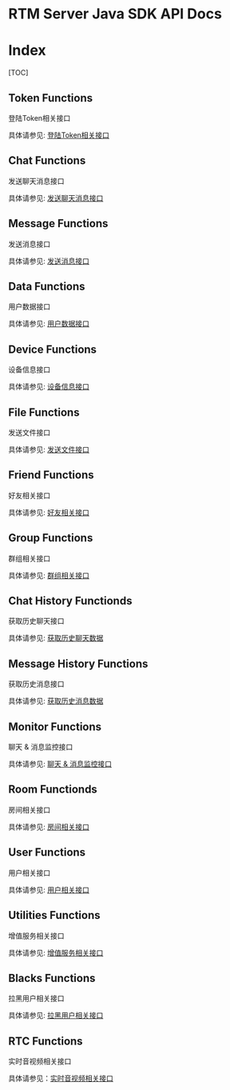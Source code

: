 # RTM Server Java SDK API Docs

# Index

[TOC]

## Token Functions

登陆Token相关接口

具体请参见: [登陆Token相关接口](TokenAPI.md)


## Chat Functions

发送聊天消息接口

具体请参见: [发送聊天消息接口](ChatAPI.md)


## Message Functions

发送消息接口

具体请参见: [发送消息接口](MessageAPI.md)


## Data Functions

用户数据接口

具体请参见: [用户数据接口](DataAPI.md)


## Device Functions

设备信息接口

具体请参见: [设备信息接口](DeviceAPI.md)


## File Functions

发送文件接口

具体请参见: [发送文件接口](FileAPI.md)


## Friend Functions

好友相关接口

具体请参见: [好友相关接口](FriendAPI.md)


## Group Functions

群组相关接口

具体请参见: [群组相关接口](GroupAPI.md)


## Chat History Functionds

获取历史聊天接口

具体请参见: [获取历史聊天数据](HistoryChatAPI.md)


## Message History Functions

获取历史消息接口

具体请参见: [获取历史消息数据](HistoryMessageAPI.md)


## Monitor Functions

聊天 & 消息监控接口

具体请参见: [聊天 & 消息监控接口](ListeningAPI.md)


## Room Functionds

房间相关接口

具体请参见: [房间相关接口](RoomAPI.md)


## User Functions

用户相关接口

具体请参见: [用户相关接口](UserAPI.md)


## Utilities Functions

增值服务相关接口

具体请参见: [增值服务相关接口](UtilitiesAPI.md)


## Blacks Functions

拉黑用户相关接口

具体请参见: [拉黑用户相关接口](BlacklistAPI.md)


## RTC Functions

实时音视频相关接口

具体请参见：[实时音视频相关接口](RTCAPI.md)